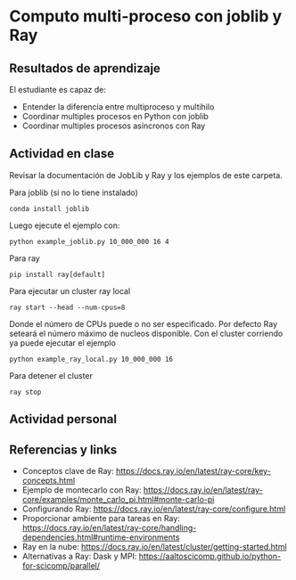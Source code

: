 # Computo multi-proceso con joblib y Ray

## Resultados de aprendizaje

El estudiante es capaz de:

- Entender la diferencia entre multiproceso y multihilo
- Coordinar multiples procesos en Python con joblib
- Coordinar multiples procesos asíncronos con Ray

## Actividad en clase

Revisar la documentación de JobLib y Ray y los ejemplos de este carpeta.

Para joblib (si no lo tiene instalado)

    conda install joblib

Luego ejecute el ejemplo con:

    python example_joblib.py 10_000_000 16 4


Para ray

    pip install ray[default]


Para ejecutar un cluster ray local

    ray start --head --num-cpus=8

Donde el número de CPUs puede o no ser especificado. Por defecto Ray seteará el número máximo de nucleos disponible. Con el cluster corriendo ya puede ejecutar el ejemplo 

    python example_ray_local.py 10_000_000 16

Para detener el cluster

    ray stop

## Actividad personal


## Referencias y links

- Conceptos clave de Ray: https://docs.ray.io/en/latest/ray-core/key-concepts.html
- Ejemplo de montecarlo con Ray: https://docs.ray.io/en/latest/ray-core/examples/monte_carlo_pi.html#monte-carlo-pi
- Configurando Ray: https://docs.ray.io/en/latest/ray-core/configure.html
- Proporcionar ambiente para tareas en Ray: https://docs.ray.io/en/latest/ray-core/handling-dependencies.html#runtime-environments
- Ray en la nube: https://docs.ray.io/en/latest/cluster/getting-started.html
- Alternativas a Ray: Dask y MPI: https://aaltoscicomp.github.io/python-for-scicomp/parallel/
